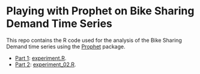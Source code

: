 # Playing with Prophet on Bike Sharing Demand Time Series

This repo contains the R code used for the analysis of the Bike Sharing Demand time series using the [Prophet](https://facebook.github.io/prophet/) package. 

+ [Part 1](https://towardsdatascience.com/playing-with-prophet-on-bike-sharing-demand-time-series-1f14255f7ff0): [experiment.R](https://github.com/jroberayalas/bikes_prophet/blob/master/experiment.R). 
+ [Part 2](): [experiment_02.R](https://github.com/jroberayalas/bikes_prophet/blob/master/experiment_02.R). 